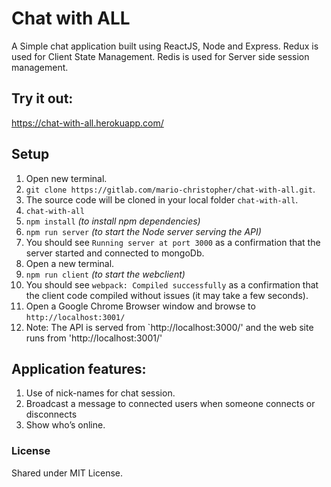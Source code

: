 # Chat with ALL
A Simple chat application built using ReactJS, Node and Express. 
Redux is used for Client State Management. 
Redis is used for Server side session management.

## Try it out:
https://chat-with-all.herokuapp.com/

## Setup
1.    Open new terminal.
2.    `git clone https://gitlab.com/mario-christopher/chat-with-all.git`.
3.    The source code will be cloned in your local folder `chat-with-all`.
4.    `chat-with-all`
5.    `npm install`   _(to install npm dependencies)_
6.   `npm run server`    _(to start the Node server serving the API)_
7.   You should see `Running server at port 3000` as a confirmation that the server started and connected to mongoDb.
8.   Open a new terminal.
9.   `npm run client`   _(to start the webclient)_
10.   You should see `webpack: Compiled successfully` as a confirmation that the client code compiled without issues (it may take a few seconds).
11.   Open a Google Chrome Browser window and browse to `http://localhost:3001/`
12.   Note: The API is served from `http://localhost:3000/' and the web site runs from 'http://localhost:3001/' 

##  Application features:

1.  Use of nick-names for chat session.
2.  Broadcast a message to connected users when someone connects or disconnects
3.  Show who’s online.

###   License

Shared under MIT License.